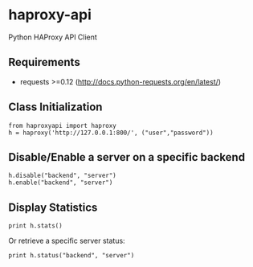 haproxy-api
===========

Python HAProxy API Client


Requirements
------------

- requests >=0.12 (http://docs.python-requests.org/en/latest/)


Class Initialization
--------------------

```
from haproxyapi import haproxy
h = haproxy('http://127.0.0.1:800/', ("user","password"))
```


Disable/Enable a server on a specific backend
---------------------------------------------

```
h.disable("backend", "server")
h.enable("backend", "server")
```


Display Statistics
------------------

```
print h.stats()
```

Or retrieve a specific server status:

```
print h.status("backend", "server")
```
